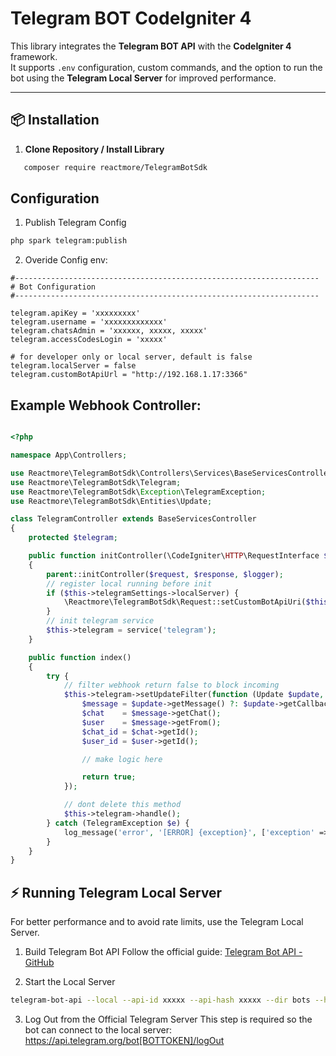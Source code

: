 # Telegram BOT CodeIgniter 4

This library integrates the **Telegram BOT API** with the **CodeIgniter 4** framework.  
It supports `.env` configuration, custom commands, and the option to run the bot using the **Telegram Local Server** for improved performance.

---

## 📦 Installation

1. **Clone Repository / Install Library**
```bash
   composer require reactmore/TelegramBotSdk
```

## Configuration

1. Publish Telegram Config
```bash
php spark telegram:publish
```

2. Overide Config env:
```env
#--------------------------------------------------------------------
# Bot Configuration
#--------------------------------------------------------------------

telegram.apiKey = 'xxxxxxxxx'
telegram.username = 'xxxxxxxxxxxxx'
telegram.chatsAdmin = 'xxxxxx, xxxxx, xxxxx'
telegram.accessCodesLogin = 'xxxxx'

# for developer only or local server, default is false
telegram.localServer = false
telegram.customBotApiUrl = "http://192.168.1.17:3366"
```

## Example Webhook Controller:

```php

<?php

namespace App\Controllers;

use Reactmore\TelegramBotSdk\Controllers\Services\BaseServicesController;
use Reactmore\TelegramBotSdk\Telegram;
use Reactmore\TelegramBotSdk\Exception\TelegramException;
use Reactmore\TelegramBotSdk\Entities\Update;

class TelegramController extends BaseServicesController
{
    protected $telegram;

    public function initController(\CodeIgniter\HTTP\RequestInterface $request, \CodeIgniter\HTTP\ResponseInterface $response, \Psr\Log\LoggerInterface $logger)
    {
        parent::initController($request, $response, $logger);
        // register local running before init 
        if ($this->telegramSettings->localServer) {
            \Reactmore\TelegramBotSdk\Request::setCustomBotApiUri($this->telegramSettings->customBotApiUrl);
        }
        // init telegram service 
        $this->telegram = service('telegram');
    }

    public function index()
    {
        try {
            // filter webhook return false to block incoming  
            $this->telegram->setUpdateFilter(function (Update $update, Telegram $telegram) {
                $message = $update->getMessage() ?: $update->getCallbackQuery()->getMessage();
                $chat    = $message->getChat();
                $user    = $message->getFrom();
                $chat_id = $chat->getId();
                $user_id = $user->getId();

                // make logic here 

                return true;
            });

            // dont delete this method 
            $this->telegram->handle();
        } catch (TelegramException $e) {
            log_message('error', '[ERROR] {exception}', ['exception' => $e]);
        }
    }
}


```

## ⚡ Running Telegram Local Server
For better performance and to avoid rate limits, use the Telegram Local Server.

1. Build Telegram Bot API
Follow the official guide:
[Telegram Bot API - GitHub](https://github.com/tdlib/telegram-bot-api)

2. Start the Local Server
```Bash
telegram-bot-api --local --api-id xxxxx --api-hash xxxxx --dir bots --http-ip-address=192.168.1.12 -p 3366 --http-stat-ip-address=192.168.1.12 -s 3355 -v 3
```

3. Log Out from the Official Telegram Server
This step is required so the bot can connect to the local server:
https://api.telegram.org/bot[BOTTOKEN]/logOut


